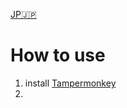 [JP🇯🇵](https://github.com/monax-owo/xtimer/blob/main/README-ja.md)
# How to use
1. install [Tampermonkey](https://www.tampermonkey.net)
1. 
